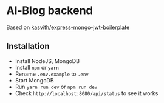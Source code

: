 # Al-Blog backend

Based on [kasvith/express-mongo-jwt-boilerplate](https://github.com/kasvith/express-mongo-jwt-boilerplate)

## Installation

- Install NodeJS, MongoDB
- Install `npm` or `yarn`
- Rename `.env.example` to `.env`
- Start MongoDB
- Run `yarn run dev` or `npm run dev`
- Check `http://localhost:8080/api/status` to see it works
